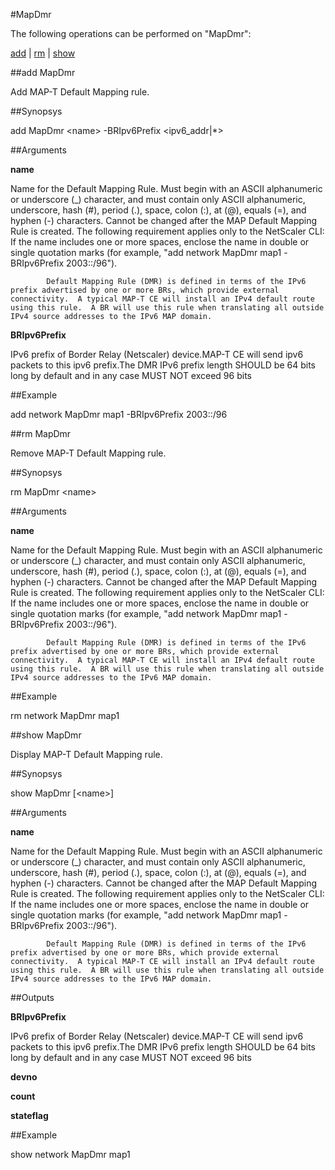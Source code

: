 #MapDmr

The following operations can be performed on "MapDmr":


[add](#add-mapdmr) | [rm](#rm-mapdmr) | [show](#show-mapdmr)

##add MapDmr

Add MAP-T Default Mapping rule.


##Synopsys

add MapDmr &lt;name> -BRIpv6Prefix &lt;ipv6_addr|*>


##Arguments

<b>name</b>
Name for the Default Mapping Rule. Must begin with an ASCII alphanumeric or underscore (_) character, and must contain only ASCII alphanumeric, underscore, hash (#), period (.), space, colon (:), at (@), equals (=), and hyphen (-) characters. Cannot be changed after the MAP Default Mapping Rule is created. The following requirement applies only to the NetScaler CLI: If the name includes one or more spaces, enclose the name in double or single quotation marks (for example, "add network MapDmr map1 -BRIpv6Prefix 2003::/96").
			Default Mapping Rule (DMR) is defined in terms of the IPv6 prefix advertised by one or more BRs, which provide external connectivity.  A typical MAP-T CE will install an IPv4 default route using this rule.  A BR will use this rule when translating all outside IPv4 source addresses to the IPv6 MAP domain.

<b>BRIpv6Prefix</b>
IPv6 prefix of Border Relay (Netscaler) device.MAP-T CE will send ipv6 packets to this ipv6 prefix.The DMR IPv6 prefix length SHOULD be 64 bits long by default and in any case MUST NOT exceed 96 bits



##Example

add network MapDmr map1 -BRIpv6Prefix 2003::/96

##rm MapDmr

Remove MAP-T Default Mapping rule.


##Synopsys

rm MapDmr &lt;name>


##Arguments

<b>name</b>
Name for the Default Mapping Rule. Must begin with an ASCII alphanumeric or underscore (_) character, and must contain only ASCII alphanumeric, underscore, hash (#), period (.), space, colon (:), at (@), equals (=), and hyphen (-) characters. Cannot be changed after the MAP Default Mapping Rule is created. The following requirement applies only to the NetScaler CLI: If the name includes one or more spaces, enclose the name in double or single quotation marks (for example, "add network MapDmr map1 -BRIpv6Prefix 2003::/96").
			Default Mapping Rule (DMR) is defined in terms of the IPv6 prefix advertised by one or more BRs, which provide external connectivity.  A typical MAP-T CE will install an IPv4 default route using this rule.  A BR will use this rule when translating all outside IPv4 source addresses to the IPv6 MAP domain.



##Example

rm network MapDmr map1

##show MapDmr

Display MAP-T Default Mapping rule.


##Synopsys

show MapDmr [&lt;name>]


##Arguments

<b>name</b>
Name for the Default Mapping Rule. Must begin with an ASCII alphanumeric or underscore (_) character, and must contain only ASCII alphanumeric, underscore, hash (#), period (.), space, colon (:), at (@), equals (=), and hyphen (-) characters. Cannot be changed after the MAP Default Mapping Rule is created. The following requirement applies only to the NetScaler CLI: If the name includes one or more spaces, enclose the name in double or single quotation marks (for example, "add network MapDmr map1 -BRIpv6Prefix 2003::/96").
			Default Mapping Rule (DMR) is defined in terms of the IPv6 prefix advertised by one or more BRs, which provide external connectivity.  A typical MAP-T CE will install an IPv4 default route using this rule.  A BR will use this rule when translating all outside IPv4 source addresses to the IPv6 MAP domain.



##Outputs

<b>BRIpv6Prefix</b>
IPv6 prefix of Border Relay (Netscaler) device.MAP-T CE will send ipv6 packets to this ipv6 prefix.The DMR IPv6 prefix length SHOULD be 64 bits long by default and in any case MUST NOT exceed 96 bits

<b>devno</b>

<b>count</b>

<b>stateflag</b>



##Example

show network MapDmr map1

